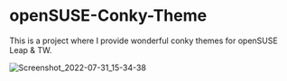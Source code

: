 # openSUSE-Conky-Theme
This is a project where I provide wonderful conky themes for openSUSE Leap &amp; TW.

![Screenshot_2022-07-31_15-34-38](https://user-images.githubusercontent.com/79079633/182029145-9b106b57-dcd8-4a77-9cb8-8febc223f118.png)

